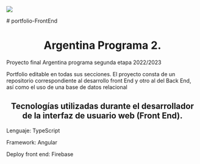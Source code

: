 <p align="left">
   <img src="https://img.shields.io/badge/STATUS-EN%20DESAROLLO-green">
   </p>
# portfolio-FrontEnd
<h1 align="center">Argentina Programa 2.</h1>
<p>Proyecto final Argentina programa segunda etapa 2022/2023</p>
<p>Portfolio editable en todas sus secciones. El proyecto consta de un repositorio correspondiente al desarrollo front End y otro al del Back End, así como el uso de una base de datos relacional</p>
<h2 align="center">Tecnologías utilizadas durante el desarrollador de la interfaz de usuario web (Front End).</h2>
<p>Lenguaje: TypeScript</p>
<p>Framework: Angular</p>
<p>Deploy front end: Firebase</p>
